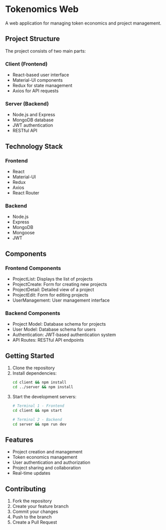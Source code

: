 # Tokenomics Web

A web application for managing token economics and project management.

## Project Structure

The project consists of two main parts:

### Client (Frontend)
- React-based user interface
- Material-UI components
- Redux for state management
- Axios for API requests

### Server (Backend)
- Node.js and Express
- MongoDB database
- JWT authentication
- RESTful API

## Technology Stack

### Frontend
- React
- Material-UI
- Redux
- Axios
- React Router

### Backend
- Node.js
- Express
- MongoDB
- Mongoose
- JWT

## Components

### Frontend Components
- ProjectList: Displays the list of projects
- ProjectCreate: Form for creating new projects
- ProjectDetail: Detailed view of a project
- ProjectEdit: Form for editing projects
- UserManagement: User management interface

### Backend Components
- Project Model: Database schema for projects
- User Model: Database schema for users
- Authentication: JWT-based authentication system
- API Routes: RESTful API endpoints

## Getting Started

1. Clone the repository
2. Install dependencies:
   ```bash
   cd client && npm install
   cd ../server && npm install
   ```
3. Start the development servers:
   ```bash
   # Terminal 1 - Frontend
   cd client && npm start
   
   # Terminal 2 - Backend
   cd server && npm run dev
   ```

## Features

- Project creation and management
- Token economics management
- User authentication and authorization
- Project sharing and collaboration
- Real-time updates

## Contributing

1. Fork the repository
2. Create your feature branch
3. Commit your changes
4. Push to the branch
5. Create a Pull Request 